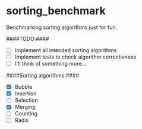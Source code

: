 sorting_benchmark
=================

Benchmarking sorting algorithms just for fun.

####TODO:####

* [ ] Implement all intended sorting algorithms
* [ ] Implement tests to check algorithm correctivness
* [ ] I'll think of something more...

####Sorting algorithms:####

* [x] Bubble
* [x] Insertion
* [ ] Selection
* [x] Merging
* [ ] Counting
* [ ] Radix
